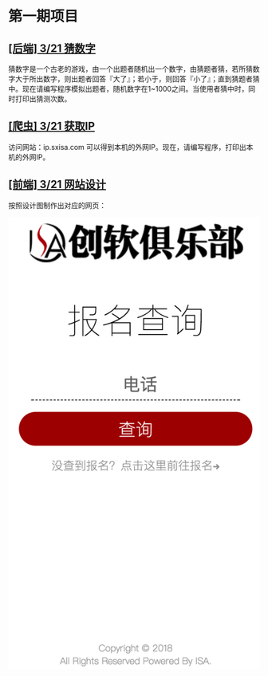 # 第一期项目

## [[后端] 3/21 猜数字](./backend)

猜数字是一个古老的游戏，由一个出题者随机出一个数字，由猜题者猜，若所猜数字大于所出数字，则出题者回答『大了』；若小于，则回答『小了』；直到猜题者猜中。现在请编写程序模拟出题者，随机数字在1~1000之间。当使用者猜中时，同时打印出猜测次数。

## [[爬虫] 3/21 获取IP](./crawler)

访问网站：ip.sxisa.com 可以得到本机的外网IP。现在，请编写程序，打印出本机的外网IP。

## [[前端] 3/21 网站设计](./frontend)

按照设计图制作出对应的网页：

![报名查询](./01.png)
